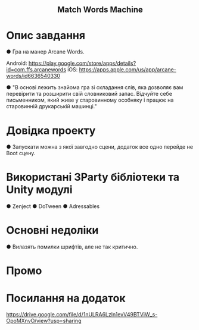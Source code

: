 <h2 align="center">
Match Words Machine
</h2> 

# Опис завдання

● Гра на манер Arcane Words. 

Android: https://play.google.com/store/apps/details?id=com.ffs.arcanewords
iOS: https://apps.apple.com/us/app/arcane-words/id6636540330

● "В основі лежить знайома гра зі складання слів, яка дозволяє вам перевірити та розширити свій словниковий запас. Відчуйте себе письменником, який живе у старовинному особняку і працює на старовинній друкарській машинці."

# Довідка проекту

● Запускати можна з якої завгодно сцени, додаток все одно перейде не Boot сцену. 

# Використані 3Party бібліотеки та Unity модулі

● Zenject
● DoTween
● Adressables

# Основні недоліки

● Вилазять помилки шрифтів, але не так критично.

# Промо


# Посилання на додаток

https://drive.google.com/file/d/1nULRA6Lzln1evV49BTViW_s-OpoMXnvO/view?usp=sharing